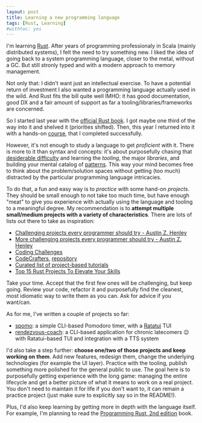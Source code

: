 ```yaml
---
layout: post
title: Learning a new programming language
tags: [Rust, Learning]
#withtoc: yes
---
```


I'm learning [Rust](https://rust-lang.org/). After years of programming professionaly in Scala (mainly distributed systems), I felt the need to try something new. I liked the idea of going back to a system programming language, closer to the metal, without a GC. But still stronly typed and with a modern approach to memory management. 

Not only that: I didn't want just an intellectual exercise. To have a potential return of investment I also wanted a programming language actually used in the wild. And Rust fits the bill quite well IMHO: it has good documentation, good DX and a fair amount of support as far a tooling/libraries/frameworks are concerned.

So I started last year with the [official Rust book](https://doc.rust-lang.org/book/). I got maybe one third of the way into it and shelved it (priorities shifted). Then, this year I returned into it with a hands-on [course](https://zerotomastery.io/courses/learn-rust/), that I completed successfully.

However, it's not enough to study a language to get *proficient* with it. There is more to it than syntax and concepts: it's about purposefully chasing that [desiderable difficulty](https://en.wikipedia.org/wiki/Desirable_difficulty) and learning the *tooling*, the major *libraries*, and building your mental catalog of [patterns](https://rust-unofficial.github.io/patterns/). This way your mind becomes free to think about the problem/solution spaces without getting (too much) distracted by the particular programming language intricacies.

To do that, a fun and easy way is to *practice* with some hand-on *projects*. They should be small enough to not take too much time, but have enough "meat" to give you experience with actually using the language and tooling to a meaningful degree. My recommendation is to **attempt multiple small/medium projects with a variety of characteristics**. There are lots of lists out there to take as inspiration:

- [Challenging projects every programmer should try - Austin Z. Henley](https://austinhenley.com/blog/challengingprojects.html)
- [More challenging projects every programmer should try - Austin Z. Henley](https://austinhenley.com/blog/morechallengingprojects.html)
- [Coding Challenges](https://codingchallenges.fyi/)
- [CodeCrafters](https://codecrafters.io/), [repository](https://github.com/codecrafters-io/build-your-own-x)
- [Curated list of project-based tutorials](https://github.com/practical-tutorials/project-based-learning)
- [Top 15 Rust Projects To Elevate Your Skills](https://zerotomastery.io/blog/rust-practice-projects/)

Take your time. Accept that the first few ones will be challenging, but keep going. Review your code, refactor it and purposefully find the cleanest, most idiomatic way to write them as you can. Ask for advice if you want/can.

As for me, I've written a couple of projects so far:

- [spomo](https://github.com/manuelp/spomo): a simple CLI-based Pomodoro timer, with a [Ratatui](https://ratatui.rs/) TUI
- [rendezvous-coach](https://github.com/manuelp/rendezvous-coach): a CLI-based application for chronic latecomers 😉 with Ratatui-based TUI and integration with a TTS system

I'd also take a step further: **choose one/two of those projects and keep working on them**. Add new features, redesign them, change the underlying technologies (for example the UI layer). Practice with the tooling, publish something more polished for the general public to use. The goal here is to purposefully getting experience with the long game: managing the entire lifecycle and get a better picture of what it means to work on a real project. You don't need to maintain it for life if you don't want to, it can remain a practice project (just make sure to explicitly say so in the README!).

Plus, I'd also keep learning by getting more in depth with the language itself. For example, I'm planning to read the [Programming Rust, 2nd edition](https://www.oreilly.com/library/view/programming-rust-2nd/9781492052586/) book.